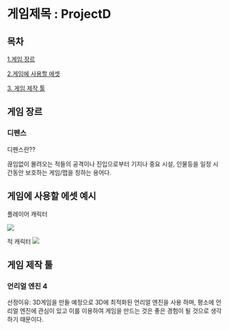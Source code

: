 # 게임제목 : ProjectD
## 목차
[1.게임 장르](#게임-장르)

[2.게임에 사용할 에셋](#게임에-사용할-에셋)

[3. 게임 제작 툴](#게임-제작-툴)
## 게임 장르
### 디펜스
디펜스란??

끊임없이 몰려오는 적들의 공격이나 진입으로부터 기지나 중요 시설, 인물등을 일정 시간동안 보호하는 게임/맵을 칭하는 용어다.

## 게임에 사용할 에셋 예시
플레이어 캐릭터

<img src="https://github.com/kimeorua/kimeorua.github.io/blob/main/%ED%94%8C%EB%A0%88%EC%9D%B4%EC%96%B4%20%EC%BA%90%EB%A6%AD%ED%84%B0.PNG?raw=true">

적 캐릭터
<img src = "https://github.com/kimeorua/kimeorua.github.io/blob/main/%EC%A0%81%20%EC%BA%90%EB%A6%AD%ED%84%B0.PNG?raw=true">


## 게임 제작 툴
### 언리얼 엔진 4
선정이유: 3D게임을 만들 예정으로 3D에 최적화된 언리얼 엔진을 사용 하며, 평소에 언리얼 엔진에 관심이 있고 이를 이용하여 게임을 만드는 것은 좋은 경험이 될 것으로 생각 하기 때문이다.

